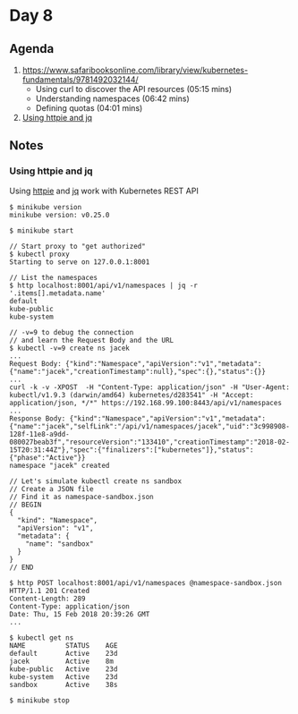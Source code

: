 # Day 8

## Agenda

1. https://www.safaribooksonline.com/library/view/kubernetes-fundamentals/9781492032144/
    * Using curl to discover the API resources (05:15 mins)
    * Understanding namespaces (06:42 mins)
    * Defining quotas (04:01 mins)
1. [Using httpie and jq](#using-httpie-and-jq)

## Notes

### Using httpie and jq

Using [httpie](https://httpie.org/) and [jq](https://stedolan.github.io/jq/) work with Kubernetes REST API

```
$ minikube version
minikube version: v0.25.0

$ minikube start

// Start proxy to "get authorized"
$ kubectl proxy
Starting to serve on 127.0.0.1:8001

// List the namespaces
$ http localhost:8001/api/v1/namespaces | jq -r '.items[].metadata.name'
default
kube-public
kube-system

// -v=9 to debug the connection
// and learn the Request Body and the URL
$ kubectl -v=9 create ns jacek
...
Request Body: {"kind":"Namespace","apiVersion":"v1","metadata":{"name":"jacek","creationTimestamp":null},"spec":{},"status":{}}
...
curl -k -v -XPOST  -H "Content-Type: application/json" -H "User-Agent: kubectl/v1.9.3 (darwin/amd64) kubernetes/d283541" -H "Accept: application/json, */*" https://192.168.99.100:8443/api/v1/namespaces
...
Response Body: {"kind":"Namespace","apiVersion":"v1","metadata":{"name":"jacek","selfLink":"/api/v1/namespaces/jacek","uid":"3c998908-128f-11e8-a9dd-080027beab3f","resourceVersion":"133410","creationTimestamp":"2018-02-15T20:31:44Z"},"spec":{"finalizers":["kubernetes"]},"status":{"phase":"Active"}}
namespace "jacek" created

// Let's simulate kubectl create ns sandbox
// Create a JSON file
// Find it as namespace-sandbox.json
// BEGIN
{
  "kind": "Namespace",
  "apiVersion": "v1",
  "metadata": {
    "name": "sandbox"
  }
}
// END

$ http POST localhost:8001/api/v1/namespaces @namespace-sandbox.json
HTTP/1.1 201 Created
Content-Length: 289
Content-Type: application/json
Date: Thu, 15 Feb 2018 20:39:26 GMT
...

$ kubectl get ns
NAME          STATUS    AGE
default       Active    23d
jacek         Active    8m
kube-public   Active    23d
kube-system   Active    23d
sandbox       Active    38s

$ minikube stop
```
